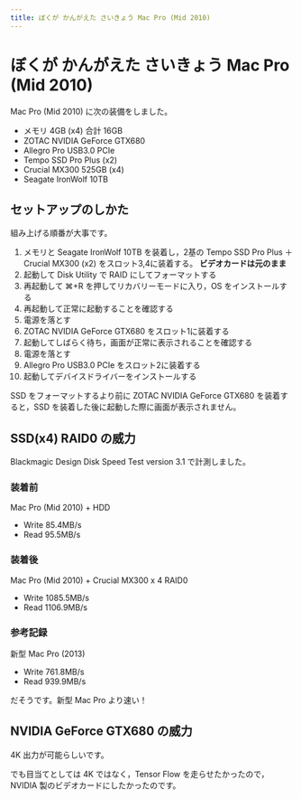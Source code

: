 ```yaml
---
title: ぼくが かんがえた さいきょう Mac Pro (Mid 2010)
---
```

# ぼくが かんがえた さいきょう Mac Pro (Mid 2010)

Mac Pro (Mid 2010) に次の装備をしました。

* メモリ 4GB (x4) 合計 16GB
* ZOTAC NVIDIA GeForce GTX680
* Allegro Pro USB3.0 PCIe
* Tempo SSD Pro Plus (x2)
* Crucial MX300 525GB (x4)
* Seagate IronWolf 10TB

## セットアップのしかた

組み上げる順番が大事です。

1. メモリと Seagate IronWolf 10TB を装着し，2基の Tempo SSD Pro Plus ＋ Crucial MX300 (x2) をスロット3,4に装着する。 **ビデオカードは元のまま**
2. 起動して Disk Utility で RAID にしてフォーマットする
3. 再起動して ⌘+R を押してリカバリーモードに入り，OS をインストールする
4. 再起動して正常に起動することを確認する
5. 電源を落とす
6. ZOTAC NVIDIA GeForce GTX680 をスロット1に装着する
7. 起動してしばらく待ち，画面が正常に表示されることを確認する
8. 電源を落とす
9. Allegro Pro USB3.0 PCIe をスロット2に装着する
10. 起動してデバイスドライバーをインストールする

SSD をフォーマットするより前に ZOTAC NVIDIA GeForce GTX680 を装着すると，SSD を装着した後に起動した際に画面が表示されません。

## SSD(x4) RAID0 の威力

Blackmagic Design Disk Speed Test version 3.1 で計測しました。

### 装着前

Mac Pro (Mid 2010) + HDD

* Write 85.4MB/s
* Read 95.5MB/s

### 装着後

Mac Pro (Mid 2010) + Crucial MX300 x 4 RAID0

* Write  1085.5MB/s
* Read  1106.9MB/s

### 参考記録

新型 Mac Pro (2013)

* Write 761.8MB/s
* Read 939.9MB/s

だそうです。新型 Mac Pro より速い！

## NVIDIA GeForce GTX680 の威力

4K 出力が可能らしいです。

でも目当てとしては 4K ではなく，Tensor Flow を走らせたかったので，NVIDIA 製のビデオカードにしたかったのです。

